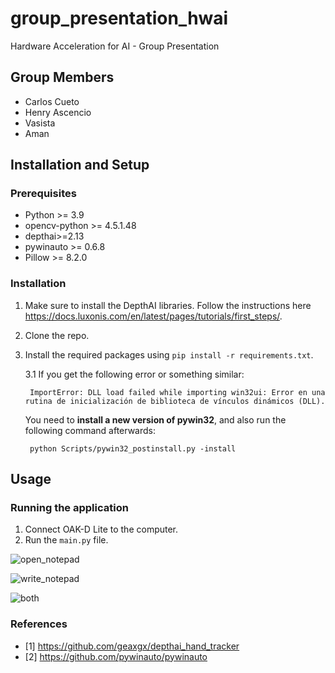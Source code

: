 # group_presentation_hwai
Hardware Acceleration for AI - Group Presentation

## Group Members

- Carlos Cueto
- Henry Ascencio
- Vasista 
- Aman 

## Installation and Setup

### Prerequisites

- Python >= 3.9
- opencv-python >= 4.5.1.48
- depthai>=2.13
- pywinauto >= 0.6.8
- Pillow >= 8.2.0

### Installation

1. Make sure to install the DepthAI libraries. Follow the instructions here https://docs.luxonis.com/en/latest/pages/tutorials/first_steps/.
2. Clone the repo.
3. Install the required packages using `pip install -r requirements.txt`.
    
    3.1 If you get the following error or something similar:
        
        ImportError: DLL load failed while importing win32ui: Error en una rutina de inicialización de biblioteca de vínculos dinámicos (DLL).
    
    You need to **install a new version of pywin32**, and also run the following command afterwards:

        python Scripts/pywin32_postinstall.py -install

## Usage

### Running the application

1. Connect OAK-D Lite to the computer.
3. Run the `main.py` file.


![open_notepad](https://user-images.githubusercontent.com/31625277/215558475-bfc38229-a5d9-47f1-a88c-4809fab27b26.gif)


![write_notepad](https://user-images.githubusercontent.com/31625277/215558505-fd0f0b57-403d-414d-8199-614359c43d75.gif)


![both](https://user-images.githubusercontent.com/31625277/215558526-60b3051a-ee98-40d3-84cd-d15db03d24d4.gif)


### References

- [1] https://github.com/geaxgx/depthai_hand_tracker
- [2] https://github.com/pywinauto/pywinauto

